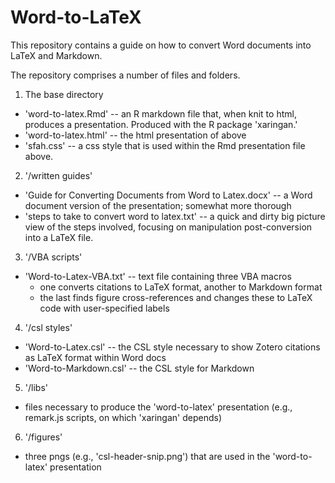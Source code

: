 # Word-to-LaTeX

This repository contains a guide on how to convert Word documents into LaTeX and Markdown.

The repository comprises a number of files and folders.

1. The base directory
  - 'word-to-latex.Rmd' -- an R markdown file that, when knit to html, produces a presentation. Produced with the R package 'xaringan.'
  - 'word-to-latex.html' -- the html presentation of above
  - 'sfah.css' -- a css style that is used within the Rmd presentation file above.
  
2. '/written guides'
  - 'Guide for Converting Documents from Word to Latex.docx' -- a Word document version of the presentation; somewhat more thorough
  - 'steps to take to convert word to latex.txt' -- a quick and dirty big picture view of the steps involved, focusing on manipulation post-conversion into a LaTeX file.
  
3. '/VBA scripts'
  - 'Word-to-Latex-VBA.txt' -- text file containing three VBA macros
    - one converts citations to LaTeX format, another to Markdown format
    - the last finds figure cross-references and changes these to LaTeX code with user-specified labels
    
4. '/csl styles'
  - 'Word-to-Latex.csl' -- the CSL style necessary to show Zotero citations as LaTeX format within Word docs
  - 'Word-to-Markdown.csl' -- the CSL style for Markdown
  
5. '/libs'
  - files necessary to produce the 'word-to-latex' presentation (e.g., remark.js scripts, on which 'xaringan' depends)
  
6. '/figures'
  - three pngs (e.g., 'csl-header-snip.png') that are used in the 'word-to-latex' presentation

